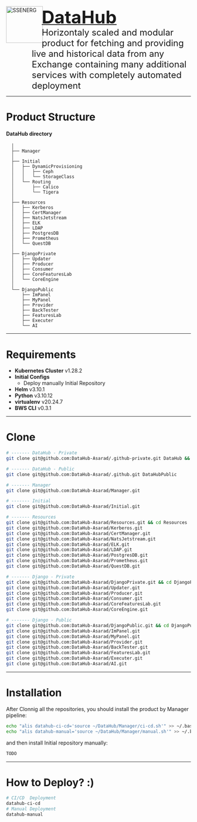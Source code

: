 <a href="https://ssenerg.com">
    <div style="margin-bottom:1em;"> 
        <img style="margin-right:-.2em;" align="left" src="https://i.postimg.cc/3wwHhJvM/logo-dh.png" title="SSENERG" width="100" height="100"/>
    </div>
    <div style="margin-bottom:-1.5em;">
        <h1 display="display:inline;">
            <font size="+4">DataHub</font>
        </h1>
    </div>
</a>

<div style="margin-left:5em;">
    <span style="vertical-align: middle;"><font size="+2">Horizontaly scaled and modular product for fetching and providing live and historical data from any Exchange containing many additional services with completely automated deployment</font></span>
</div>

---

# Product Structure
#### DataHub directory
```
  │
  ├── Manager 
  │
  ├── Initial 
  │   ├── DynamicProvisioning
  │   │   ├── Ceph
  │   │   └── StorageClass
  │   └── Routing
  │       ├── Calico
  │       └── Tigera
  │
  ├── Resources
  │   ├── Kerberos 
  │   ├── CertManager 
  │   ├── NatsJetstream 
  │   ├── ELK 
  │   ├── LDAP 
  │   ├── PostgresDB 
  │   ├── Prometheus 
  │   └── QuestDB 
  │
  ├── DjangoPrivate
  │   ├── Updater
  │   ├── Producer 
  │   ├── Consumer 
  │   ├── CoreFeaturesLab 
  │   └── CoreEngine 
  │
  └── DjangoPublic
      ├── ImPanel 
      ├── MyPanel 
      ├── Provider 
      ├── BackTester 
      ├── FeaturesLab 
      ├── Executer 
      └── AI 
```

---

# Requirements
- **Kubernetes Cluster** v1.28.2
- **Initial Configs**
    - Deploy manually Initial Repository
- **Helm** v3.10.1
- **Python** v3.10.12
- **virtualenv** v20.24.7
- **BWS CLI** v0.3.1

--- 

# Clone

```bash
# ------- DataHub - Private
git clone git@github.com:DataHub-Asarad/.github-private.git DataHub && cd DataHub

# ------- DataHub - Public
git clone git@github.com:DataHub-Asarad/.github.git DataHubPublic

# ------- Manager
git clone git@github.com:DataHub-Asarad/Manager.git

# ------- Initial
git clone git@github.com:DataHub-Asarad/Initial.git

# ------- Resources
git clone git@github.com:DataHub-Asarad/Resources.git && cd Resources
git clone git@github.com:DataHub-Asarad/Kerberos.git
git clone git@github.com:DataHub-Asarad/CertManager.git
git clone git@github.com:DataHub-Asarad/NatsJetstream.git
git clone git@github.com:DataHub-Asarad/ELK.git
git clone git@github.com:DataHub-Asarad/LDAP.git
git clone git@github.com:DataHub-Asarad/PostgresDB.git
git clone git@github.com:DataHub-Asarad/Prometheus.git
git clone git@github.com:DataHub-Asarad/QuestDB.git

# ------- Django - Private
git clone git@github.com:DataHub-Asarad/DjangoPrivate.git && cd DjangoPrivate
git clone git@github.com:DataHub-Asarad/Updater.git
git clone git@github.com:DataHub-Asarad/Producer.git
git clone git@github.com:DataHub-Asarad/Consumer.git
git clone git@github.com:DataHub-Asarad/CoreFeaturesLab.git
git clone git@github.com:DataHub-Asarad/CoreEngine.git

# ------- Django - Public
git clone git@github.com:DataHub-Asarad/DjangoPublic.git && cd DjangoPublic
git clone git@github.com:DataHub-Asarad/ImPanel.git
git clone git@github.com:DataHub-Asarad/MyPanel.git
git clone git@github.com:DataHub-Asarad/Provider.git
git clone git@github.com:DataHub-Asarad/BackTester.git
git clone git@github.com:DataHub-Asarad/FeaturesLab.git
git clone git@github.com:DataHub-Asarad/Executer.git
git clone git@github.com:DataHub-Asarad/AI.git
```

---

# Installation
After Clonnig all the repositories, you should install the product by Manager pipeline:
```bash
echo "alis datahub-ci-cd='source ~/DataHub/Manager/ci-cd.sh'" >> ~/.bashrc
echo "alis datahub-manual='source ~/DataHub/Manager/manual.sh'" >> ~/.bashrc
```
and then install Initial repository manually:
```bash
TODO
```

---

# How to Deploy? **:)**
```bash
# CI/CD  Deployment
datahub-ci-cd   
# Manual Deployment
datahub-manual
```
